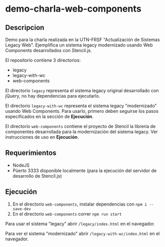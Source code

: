 # demo-charla-web-components



## Descripcion

Demo para la charla realizada en la UTN-FRSF "Actualización de Sistemas Legacy Web". Ejemplifica un sistema legacy modernizado usando Web Components desarrollados con Stencil.js.

El repositorio contiene 3 directorios:
- legacy
- legacy-with-wc
- web-components

El directorio `legacy` representa el sistema legacy original desarrollado con jQuery, no hay dependencias para ejecutarlo.

El directorio `legacy-with-wc` representa el sistema legacy "modernizado" usando Web Components. Para usarlo, primero deben seguirse los pasos especificados en la sección de **Ejecución**.

El directorio `web-components` contiene el proyecto de Stencil la librería de componentes desarrollada para la modernización del sistema legacy. Ver instrucciones de uso en **Ejecución**.

## Requerimientos
- NodeJS
- Püerto 3333 disponible localmente (para la ejecución del servidor de desarrollo de Stencil.js)

## Ejecución
1. En el directorio `web-components`, instalar dependencias con `npm i --save-dev`
2. En el directorio `web-components` correr `npm run start`

Para usar el sistema "legacy" abrir `/legacy/index.html` en el navegador.

Para ver el sistema "modernizado" abrir `/legacy-with-wc/index.html` en el navegador.